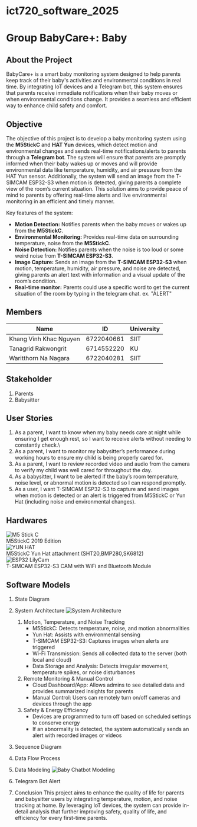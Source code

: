# ict720_software_2025

# Group BabyCare+: Baby 

## About the Project
BabyCare+ is a smart baby monitoring system designed to help parents keep track of their baby's activities and environmental conditions in real time. By integrating IoT devices and a Telegram bot, this system ensures that parents receive immediate notifications when their baby moves or when environmental conditions change. It provides a seamless and efficient way to enhance child safety and comfort.

## Objective
  The objective of this project is to develop a baby monitoring system using the **M5StickC** and **HAT Yun** devices, which detect motion and environmental changes and sends real-time notifications/alerts to parents through a **Telegram bot**.
  The system will ensure that parents are promptly informed when their baby wakes up or moves and will provide environmental data like temperature, humidity, and air pressure from the HAT Yun sensor. Additionally, the system will send an image from the T-SIMCAM ESP32-S3 when motion is detected, giving parents a complete view of the room’s current situation. This solution aims to provide peace of mind to parents by offering real-time alerts and live environmental monitoring in an efficient and timely manner.
  
  Key features of the system:
- **Motion Detection:** Notifies parents when the baby moves or wakes up from the **M5StickC**.  
- **Environmental Monitoring:** Provides real-time data on surrounding temperature, noise from the **M5StickC**.
- **Noise Detection:** Notifies parents when the noise is too loud or some weird noise from **T-SIMCAM ESP32-S3**.
- **Image Capture:** Sends an image from the **T-SIMCAM ESP32-S3** when motion, temperature, humidity, air pressure, and noise are detected, giving parents an alert text with information and a visual update of the room’s condition.
- **Real-time monitor:** Parents could use a specific word to get the current situation of the room by typing in the telegram chat.  ex. "ALERT"

## Members

| Name                     | ID          | University |
|--------------------------|------------|------------|
| Khang Vinh Khac Nguyen  | 6722040661 | SIIT       |
| Tanagrid Rakwongrit     | 6714552220 | KU         |
| Waritthorn Na Nagara    | 6722040281 | SIIT       |


## Stakeholder
1. Parents
2. Babysitter

## User Stories
1. As a parent, I want to know when my baby needs care at night while ensuring I get enough rest, so I want to receive alerts without needing to constantly check.\
2. As a parent, I want to monitor my babysitter’s performance during working hours to ensure my child is being properly cared for.
3. As a parent, I want to review recorded video and audio from the camera to verify my child was well cared for throughout the day.
4. As a babysitter, I want to be alerted if the baby’s room temperature, noise level, or abnormal motion is detected so I can respond promptly.
5. As a user, I want T-SIMCAM ESP32-S3 to capture and send images when motion is detected or an alert is triggered from M5StickC or Yun Hat (including noise and environmental changes).


## Hardwares
![M5 Stick C](https://github.com/khangnkv/ict720_software_2025/blob/main/messageImage_1742539123663.jpg)\
M5StickC 2019 Edition\
![YUN HAT](https://github.com/khangnkv/ict720_software_2025/blob/main/messageImage_1742539212655.jpg)\
M5StickC Yun Hat attachment (SHT20,BMP280,SK6812)\
![ESP32 LilyCam](https://github.com/khangnkv/ict720_software_2025/blob/main/ESP32-S3-camera-board-mPCIe-socket-720x441.jpg)\
T-SIMCAM ESP32-S3 CAM with WiFi and Bluetooth Module

## Software Models
1. State Diagram

2. System Architecture
   ![System Architecture](https://github.com/khangnkv/ict720_software_2025/blob/main/Blank%20board%20-%20Page%201.png)
    1. Motion, Temperature, and Noise Tracking
       - M5StickC: Detects temperature, noise, and motion abnormalities
       - Yun Hat: Assists with environmental sensing
       - T-SIMCAM ESP32-S3: Captures images when alerts are triggered
       - Wi-Fi Transmission: Sends all collected data to the server (both local and cloud)
       - Data Storage and Analysis: Detects irregular movement, temperature spikes, or noise disturbances
   2. Remote Monitoring & Manual Control
       - Cloud Dashboard/App: Allows admins to see detailed data and provides summarized insights for parents
       - Manual Control: Users can remotely turn on/off cameras and devices through the app
   3. Safety & Energy Efficiency
       - Devices are programmed to turn off based on scheduled settings to conserve energy
       - If an abnormality is detected, the system automatically sends an alert with recorded images or videos
3. Sequence Diagram

4. Data Flow Process

5. Data Modeling
  ![Baby Chatbot Modeling](https://github.com/khangnkv/ict720_software_2025/blob/main/Baby%20Telegram%20Chatbot.png)

7. Telegram Bot Alert

8. Conclusion
This project aims to enhance the quality of life for parents and babysitter users by integrating temperature, motion, and noise tracking at home. By leveraging IoT devices, the system can provide in-detail analysis that further improving safety, quality of life, and efficiency for every first-time parents.
